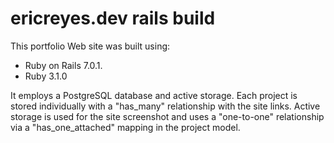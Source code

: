 # ericreyes.dev rails build

This portfolio Web site was built using:
* Ruby on Rails 7.0.1.
* Ruby 3.1.0

It employs a PostgreSQL database and active storage.
Each project is stored individually with a "has_many" relationship with the site links.
Active storage is used for the site screenshot and uses a "one-to-one" relationship via a "has_one_attached" mapping in the project model. 

